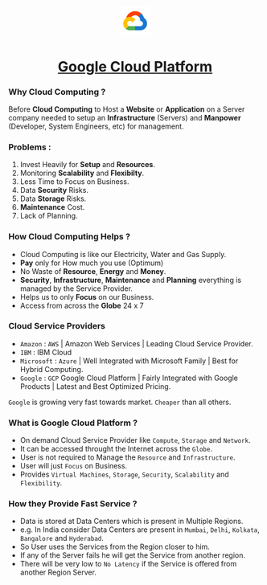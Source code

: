 <p align=center><img src='Cloud.png' width=12%></p>

<h1 align=center><a href='https://cloud.google.com/'>Google Cloud Platform</a></h1>

### Why Cloud Computing ?

Before **Cloud Computing** to Host a **Website** or **Application** on a Server company needed to setup an **Infrastructure** (Servers) and **Manpower** (Developer, System Engineers, etc) for management.

### Problems :
1. Invest Heavily for **Setup** and **Resources**.
2. Monitoring **Scalability** and **Flexibilty**.
3. Less Time to Focus on Business.
4. Data **Security** Risks.
5. Data **Storage** Risks.
6. **Maintenance** Cost. 
7. Lack of Planning.

### How Cloud Computing Helps ?

- Cloud Computing is like our Electricity, Water and Gas Supply.
- **Pay** only for How much you use (Optimum)
- No Waste of **Resource**, **Energy** and **Money**.
- **Security**, **Infrastructure**, **Maintenance** and **Planning** everything is managed by the Service Provider.
- Helps us to only **Focus** on our Business.
- Access from across the **Globe** 24 x 7 

### Cloud Service Providers 

- `Amazon` : `AWS` | Amazon Web Services | Leading Cloud Service Provider.
- `IBM` : IBM Cloud
- `Microsoft` : `Azure` | Well Integrated with Microsoft Family | Best for Hybrid Computing.
- `Google` : `GCP` Google Cloud Platform | Fairly Integrated with Google Products | Latest and Best Optimized Pricing. 

`Google` is growing very fast towards market. `Cheaper` than all others.

### What is Google Cloud Platform ?

- On demand Cloud Service Provider like `Compute`, `Storage` and `Network`.
- It can be accessed throught the Internet across the `Globe`. 
- User is not required to Manage the `Resource` and `Infrastructure`.
- User will just `Focus` on Business.
- Provides `Virtual Machines`, `Storage`, `Security`, `Scalability` and `Flexibility`.

### How they Provide Fast Service ?

- Data is stored at Data Centers which is present in Multiple Regions.
- e.g. In India consider Data Centers are present in `Mumbai`, `Delhi`, `Kolkata`, `Bangalore` and `Hyderabad`.
- So User uses the Services from the Region closer to him.
- If any of the Server fails he will get the Service from another region.
- There will be very low to `No Latency` if the Service is offered from another Region Server.
